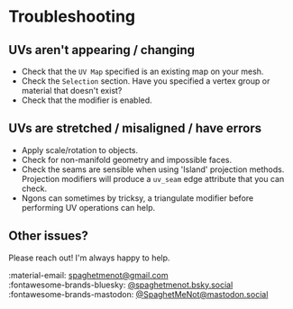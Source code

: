 # Troubleshooting

## UVs aren't appearing / changing

- Check that the `UV Map` specified is an existing map on your mesh.
- Check the `Selection` section. Have you specified a vertex group or material that doesn't exist?
- Check that the modifier is enabled.

## UVs are stretched / misaligned / have errors

- Apply scale/rotation to objects.
- Check for non-manifold geometry and impossible faces.
- Check the seams are sensible when using 'Island' projection methods. Projection modifiers will produce a `uv_seam` edge attribute that you can check.
- Ngons can sometimes by tricksy, a triangulate modifier before performing UV operations can help.

## Other issues?

Please reach out! I'm always happy to help.

:material-email: <spaghetmenot@gmail.com>   
:fontawesome-brands-bluesky: [@spaghetmenot.bsky.social](https://bsky.app/profile/spaghetmenot.bsky.social)  
:fontawesome-brands-mastodon: [@SpaghetMeNot@mastodon.social](https://mastodon.social/@SpaghetMeNot)  